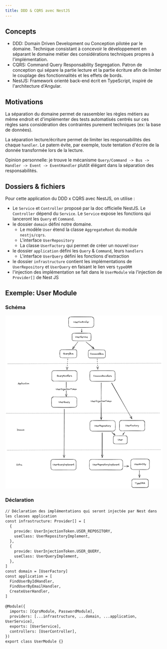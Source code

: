 ```yaml
---
title: DDD & CQRS avec NestJS
---
```


## Concepts

- DDD: Domain Driven Development ou Conception pilotée par le domaine. Technique consistant à concevoir le développement en séparant le domaine métier des considérations techniques propres à l'implémentation.
- CQRS: Command Query Responsability Segregation. Patron de conception qui sépare la partie lecture et la partie écriture afin de limiter le couplage des fonctionnalités et les effets de bords.
- NestJS: Framework orienté back-end écrit en TypeScript, inspiré de l'architecture d'Angular.

## Motivations

La séparation du domaine permet de rassembler les règles métiers au même endroit et d'implémenter des tests automatisés centrés sur ces règles sans considération des contraintes purement techniques (ex: la base de données).

La séparation lecture/écriture permet de limiter les responsabilités des chaque `handler`. Le patern évite, par exemple, toute tentation d'écrire de la donnée transformée lors de la lecture.

Opinion personnelle: je trouve le mécanisme `Query/Command -> Bus -> Handler -> Event -> EventHandler` plutôt élégant dans la séparation des responsabilités.

## Dossiers & fichiers

Pour cette application du DDD x CQRS avec NestJS, on utilise :

- Le `Service` et `Controller` proposé par la doc officielle NestJS. Le `Controller` dépend du `Service`. Le `Service` expose les fonctions qui lanceront les `Query` et `Command`.
- le dossier `domain` défini notre domaine.
  - Le modèle `User` étend la classe `AggregateRoot` du module `nestjs/cqrs`.
  - L'interface `UserRepository`
  - La classe `UserFactory` qui permet de créer un nouvel `User`
- le dossier `application` défini les `Query` & `Command`, leurs `handlers`
  - L'interface `UserQuery` défini les fonctions d'extraction
- le dossier `infrastructure` contient les implémentations de `UserRepository` et `UserQuery` en faisant le lien vers `typeORM`
- l'injection des implémentation se fait dans le `UserModule` via l'injection de `Provider[]` de Nest JS

## Exemple: User Module

### Schéma

![Schema](./img/nestjs-ddd-cqrs.png)

### Déclaration

```
// Déclaration des implémentations qui seront injectée par Nest dans les classes application
const infrastructure: Provider[] = [
  {
    provide: UserInjectionToken.USER_REPOSITORY,
    useClass: UserRepositoryImplement,
  },
  {
    provide: UserInjectionToken.USER_QUERY,
    useClass: UserQueryImplement,
  },
]
const domain = [UserFactory]
const application = [
  FindUserByIdHandler,
  FindUserByEmailHandler,
  CreateUserHandler,
]

@Module({
  imports: [CqrsModule, PasswordModule],
  providers: [...infrastructure, ...domain, ...application, UserService],
  exports: [UserService],
  controllers: [UserController],
})
export class UserModule {}
```

